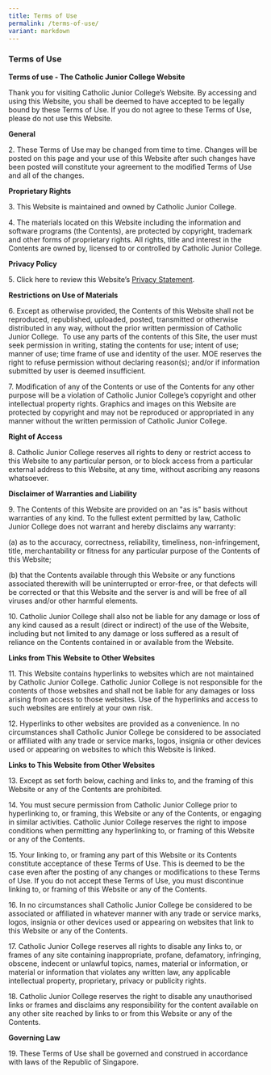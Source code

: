 ```yaml
---
title: Terms of Use
permalink: /terms-of-use/
variant: markdown
---
```

### **Terms of Use**
**Terms of use - The Catholic Junior College Website**<br>

        
Thank you for visiting Catholic Junior College’s Website. By accessing and using this Website, you shall be deemed to have accepted to be legally bound by these Terms of Use. If you do not agree to these Terms of Use, please do not use this Website.

**General**

2\. These Terms of Use may be changed from time to time. Changes will be posted on this page and your use of this Website after such changes have been posted will constitute your agreement to the modified Terms of Use and all of the changes.

**Proprietary Rights**

3\. This Website is maintained and owned by Catholic Junior College.

4\. The materials located on this Website including the information and software programs (the Contents), are protected by copyright, trademark and other forms of proprietary rights. All rights, title and interest in the Contents are owned by, licensed to or controlled by Catholic Junior College.

**Privacy Policy**

5\. Click here to review this Website’s [Privacy Statement](https://www.cjc.moe.edu.sg/privacy/).

**Restrictions on Use of Materials**

6\. Except as otherwise provided, the Contents of this Website shall not be reproduced, republished, uploaded, posted, transmitted or otherwise distributed in any way, without the prior written permission of Catholic Junior College.&nbsp; To use any parts of the contents of this Site, the user must seek permission in writing, stating the contents for use; intent of use; manner of use; time frame of use and identity of the user. MOE reserves the right to refuse permission without declaring reason(s); and/or if information submitted by user is deemed insufficient.

7\. Modification of any of the Contents or use of the Contents for any other purpose will be a violation of Catholic Junior College’s copyright and other intellectual property rights. Graphics and images on this Website are protected by copyright and may not be reproduced or appropriated in any manner without the written permission of Catholic Junior College.

**Right of Access**

8\. Catholic Junior College reserves all rights to deny or restrict access to this Website to any particular person, or to block access from a particular external address to this Website, at any time, without ascribing any reasons whatsoever.

**Disclaimer of Warranties and Liability**

9\. The Contents of this Website are provided on an "as is" basis without warranties of any kind. To the fullest extent permitted by law, Catholic Junior College does not warrant and hereby disclaims any warranty:

(a) as to the accuracy, correctness, reliability, timeliness, non-infringement, title, merchantability or fitness for any particular purpose of the Contents of this Website;

(b) that the Contents available through this Website or any functions associated therewith will be uninterrupted or error-free, or that defects will be corrected or that this Website and the server is and will be free of all viruses and/or other harmful elements.

10\. Catholic Junior College shall also not be liable for any damage or loss of any kind caused as a result (direct or indirect) of the use of the Website, including but not limited to any damage or loss suffered as a result of reliance on the Contents contained in or available from the Website.

**Links from This Website to Other Websites**

11\. This Website contains hyperlinks to websites which are not maintained by Catholic Junior College. Catholic Junior College is not responsible for the contents of those websites and shall not be liable for any damages or loss arising from access to those websites. Use of the hyperlinks and access to such websites are entirely at your own risk.

12\. Hyperlinks to other websites are provided as a convenience. In no circumstances shall Catholic Junior College be considered to be associated or affiliated with any trade or service marks, logos, insignia or other devices used or appearing on websites to which this Website is linked.

**Links to This Website from Other Websites**

13\. Except as set forth below, caching and links to, and the framing of this Website or any of the Contents are prohibited.

14\. You must secure permission from Catholic Junior College prior to hyperlinking to, or framing, this Website or any of the Contents, or engaging in similar activities. Catholic Junior College reserves the right to impose conditions when permitting any hyperlinking to, or framing of this Website or any of the Contents.

15\. Your linking to, or framing any part of this Website or its Contents constitute acceptance of these Terms of Use. This is deemed to be the case even after the posting of any changes or modifications to these Terms of Use. If you do not accept these Terms of Use, you must discontinue linking to, or framing of this Website or any of the Contents.

16\. In no circumstances shall Catholic Junior College be considered to be associated or affiliated in whatever manner with any trade or service marks, logos, insignia or other devices used or appearing on websites that link to this Website or any of the Contents.

17\. Catholic Junior College reserves all rights to disable any links to, or frames of any site containing inappropriate, profane, defamatory, infringing, obscene, indecent or unlawful topics, names, material or information, or material or information that violates any written law, any applicable intellectual property, proprietary, privacy or publicity rights.

18\. Catholic Junior College reserves the right to disable any unauthorised links or frames and disclaims any responsibility for the content available on any other site reached by links to or from this Website or any of the Contents.

**Governing Law**

19\. These Terms of Use shall be governed and construed in accordance with laws of the Republic of Singapore.